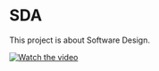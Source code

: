 # SDA
This project is about Software Design.

[![Watch the video](https://img.youtube.com/vi/Y-KiLgwJLEU/0.jpg)](https://www.youtube.com/watch?v=Y-KiLgwJLEU)
